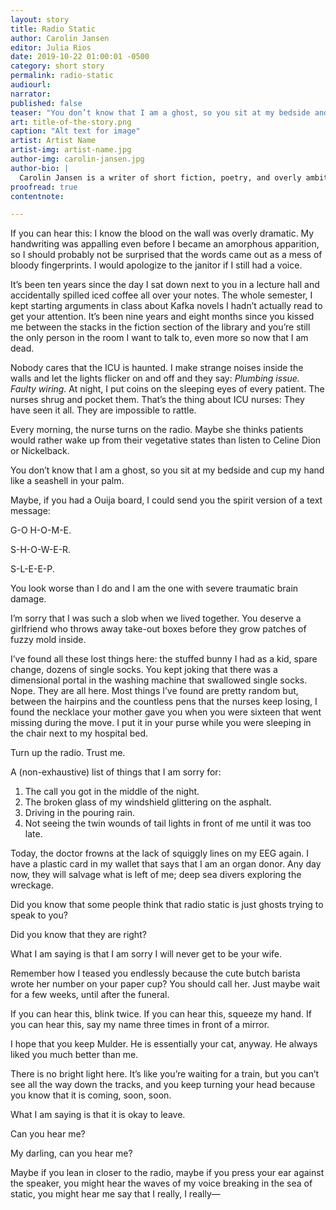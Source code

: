 ```yaml
---
layout: story
title: Radio Static
author: Carolin Jansen
editor: Julia Rios
date: 2019-10-22 01:00:01 -0500
category: short story
permalink: radio-static
audiourl:
narrator:
published: false
teaser: "You don’t know that I am a ghost, so you sit at my bedside and cup my hand like a seashell in your palm."
art: title-of-the-story.png
caption: "Alt text for image"
artist: Artist Name
artist-img: artist-name.jpg
author-img: carolin-jansen.jpg
author-bio: |
  Carolin Jansen is a writer of short fiction, poetry, and overly ambitious to-do lists. She lives in Germany, where she works as a doctor. English is her second language. Her interests include strange and fantastical stories, bioethics, ice cream, and petting dogs. She can be found on Twitter as [@_cjansen](https://www.twitter.com/_cjansen). "Radio Static" is her first magazine publication.
proofread: true
contentnote:

---
```


If you can hear this: I know the blood on the wall was overly dramatic. My handwriting was appalling even before I became an amorphous apparition, so I should probably not be surprised that the words came out as a mess of bloody fingerprints. I would apologize to the janitor if I still had a voice.

It’s been ten years since the day I sat down next to you in a lecture hall and accidentally spilled iced coffee all over your notes. The whole semester, I kept starting arguments in class about Kafka novels I hadn’t actually read to get your attention. It’s been nine years and eight months since you kissed me between the stacks in the fiction section of the library and you’re still the only person in the room I want to talk to, even more so now that I am dead.  

Nobody cares that the ICU is haunted. I make strange noises inside the walls and let the lights flicker on and off and they say: _Plumbing issue. Faulty wiring._ At night, I put coins on the sleeping eyes of every patient. The nurses shrug and pocket them. That’s the thing about ICU nurses: They have seen it all. They are impossible to rattle.

Every morning, the nurse turns on the radio. Maybe she thinks patients would rather wake up from their vegetative states than listen to Celine Dion or Nickelback.

You don’t know that I am a ghost, so you sit at my bedside and cup my hand like a seashell in your palm.

Maybe, if you had a Ouija board, I could send you the spirit version of a text message:

G-O  H-O-M-E.

S-H-O-W-E-R.

S-L-E-E-P.

You look worse than I do and I am the one with severe traumatic brain damage.

I’m sorry that I was such a slob when we lived together. You deserve a girlfriend who throws away take-out boxes before they grow patches of fuzzy mold inside.

I’ve found all these lost things here: the stuffed bunny I had as a kid, spare change, dozens of single socks. You kept joking that there was a dimensional portal in the washing machine that swallowed single socks. Nope. They are all here. Most things I’ve found are pretty random but, between the hairpins and the countless pens that the nurses keep losing, I found the necklace your mother gave you when you were sixteen that went missing during the move. I put it in your purse while you were sleeping in the chair next to my hospital bed.  

Turn up the radio. Trust me.

A (non-exhaustive) list of things that I am sorry for:
1.	The call you got in the middle of the night.
2.	The broken glass of my windshield glittering on the asphalt.
3.	Driving in the pouring rain.
4.	Not seeing the twin wounds of tail lights in front of me until it was too late.

Today, the doctor frowns at the lack of squiggly lines on my EEG again. I have a plastic card in my wallet that says that I am an organ donor. Any day now, they will salvage what is left of me; deep sea divers exploring the wreckage.

Did you know that some people think that radio static is just ghosts trying to speak to you?

Did you know that they are right?

What I am saying is that I am sorry I will never get to be your wife.

Remember how I teased you endlessly because the cute butch barista wrote her number on your paper cup? You should call her. Just maybe wait for a few weeks, until after the funeral.

If you can hear this, blink twice. If you can hear this, squeeze my hand. If you can hear this, say my name three times in front of a mirror.

I hope that you keep Mulder. He is essentially your cat, anyway. He always liked you much better than me.

There is no bright light here. It’s like you’re waiting for a train, but you can’t see all the way down the tracks, and you keep turning your head because you know that it is coming, soon, soon.

What I am saying is that it is okay to leave.

Can you hear me?

My darling, can you hear me?

Maybe if you lean in closer to the radio, maybe if you press your ear against the speaker, you might hear the waves of my voice breaking in the sea of static, you might hear me say that I really, I really—
